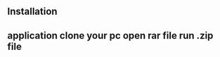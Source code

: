 Installation
--------------------------------------------------------------
application clone your pc
open rar file
run .zip file
---------------------------------------------------------------

